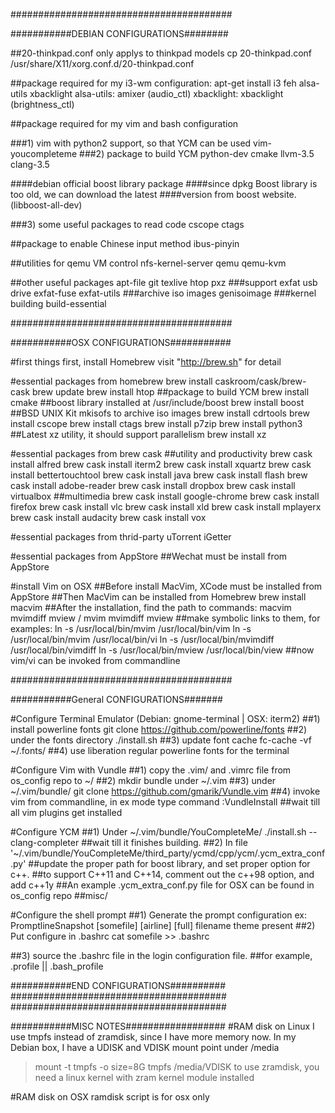 ########################################

###########DEBIAN CONFIGURATIONS########

##20-thinkpad.conf only applys to thinkpad models
cp 20-thinkpad.conf /usr/share/X11/xorg.conf.d/20-thinkpad.conf

##package required for my i3-wm configuration:
apt-get install i3 feh alsa-utils xbacklight
alsa-utils: amixer (audio_ctl)
xbacklight: xbacklight (brightness_ctl)

##package required for my vim and bash configuration

###1) vim with python2 support, so that YCM can be used
vim-youcompleteme
###2) package to build YCM
python-dev cmake llvm-3.5 clang-3.5

####debian official boost library package
####since dpkg Boost library is too old, we can download the latest
####version from boost website.
(libboost-all-dev)

###3) some useful packages to read code
cscope ctags

##package to enable Chinese input method
ibus-pinyin

##utilities for qemu VM control
nfs-kernel-server qemu qemu-kvm

##other useful packages
apt-file
git
texlive
htop
pxz
###support exfat usb drive
exfat-fuse exfat-utils
###archive iso images
genisoimage
###kernel building
build-essential




########################################

###########OSX CONFIGURATIONS###########

#first things first, install Homebrew
visit "http://brew.sh" for detail

#essential packages from homebrew
brew install caskroom/cask/brew-cask
brew update
brew install htop
##package to build YCM
brew install cmake
##boost library installed at /usr/include/boost
brew install boost
##BSD UNIX Kit mkisofs to archive iso images
brew install cdrtools
brew install cscope
brew install ctags
brew install p7zip
brew install python3
##Latest xz utility, it should support parallelism
brew install xz

#essential packages from brew cask
##utility and productivity
brew cask install alfred
brew cask install iterm2
brew cask install xquartz
brew cask install bettertouchtool
brew cask install java
brew cask install flash
brew cask install adobe-reader
brew cask install dropbox
brew cask install virtualbox
##multimedia
brew cask install google-chrome
brew cask install firefox
brew cask install vlc
brew cask install xld
brew cask install mplayerx
brew cask install audacity
brew cask install vox

#essential packages from thrid-party
uTorrent
iGetter

#essential packages from AppStore
##Wechat must be install from AppStore

#install Vim on OSX
##Before install MacVim, XCode must be installed from AppStore
##Then MacVim can be installed from Homebrew
brew install macvim
##After the installation, find the path to commands:
macvim mvimdiff mview / mvim mvimdiff mview
##make symbolic links to them, for examples:
ln -s /usr/local/bin/mvim /usr/local/bin/vim
ln -s /usr/local/bin/mvim /usr/local/bin/vi
ln -s /usr/local/bin/mvimdiff /usr/local/bin/vimdiff
ln -s /usr/local/bin/mview /usr/local/bin/view
##now vim/vi can be invoked from commandline




########################################

###########General CONFIGURATIONS#######

#Configure Terminal Emulator (Debian: gnome-terminal | OSX: iterm2)
##1) install powerline fonts
git clone https://github.com/powerline/fonts
##2) under the fonts directory
./install.sh
##3) update font cache
fc-cache -vf ~/.fonts/
##4) use liberation regular powerline fonts for the terminal

#Configure Vim with Vundle
##1) copy the .vim/ and .vimrc file from os_config repo to ~/
##2) mkdir bundle under ~/.vim
##3) under ~/.vim/bundle/
git clone https://github.com/gmarik/Vundle.vim
##4) invoke vim from commandline, in ex mode type command
:VundleInstall
##wait till all vim plugins get installed

#Configure YCM
##1) Under ~/.vim/bundle/YouCompleteMe/
./install.sh --clang-completer
##wait till it finishes building.
##2) In file
'~/.vim/bundle/YouCompleteMe/third_party/ycmd/cpp/ycm/.ycm_extra_conf.py'
##update the proper path for boost library, and set proper option for c++.
##to support C++11 and C++14, comment out the c++98 option, and add c++1y
##An example .ycm_extra_conf.py file for OSX can be found in os_config repo
##misc/

#Configure the shell prompt
##1) Generate the prompt configuration
ex:	PromptlineSnapshot	[somefile]	[airline]	[full]
												filename		theme			present
##2) Put configure in .bashrc
cat somefile >> .bashrc

##3) source the .bashrc file in the login configuration file.
##for example, .profile || .bash_profile



###########END CONFIGURATIONS##########
#######################################
#######################################



###########MISC NOTES##################
#RAM disk on Linux
I use tmpfs instead of zramdisk, since I have more memory now.
In my Debian box, I have a UDISK and VDISK mount point under /media
> mount -t tmpfs -o size=8G tmpfs /media/VDISK
to use zramdisk,
you need a linux kernel with zram kernel module installed

#RAM disk on OSX
ramdisk script is for osx only
